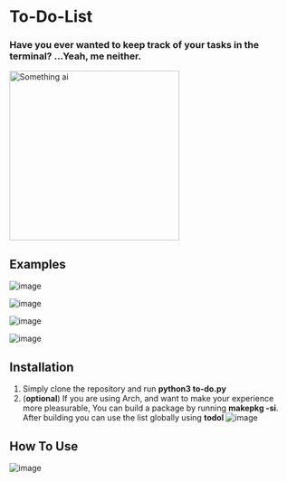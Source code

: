 # To-Do-List

### Have you ever wanted to keep track of your tasks in the terminal? ...Yeah, me neither.

<img src="https://github.com/user-attachments/assets/7e53124d-b362-4fad-af00-ad03633d0ef6" alt="Something ai" width=300px>

## Examples
![image](https://github.com/user-attachments/assets/1dbca0a6-ca57-4292-931d-89f486a69530)

![image](https://github.com/user-attachments/assets/01fb6072-f073-44ce-991e-4b545a8ca14d)

![image](https://github.com/user-attachments/assets/ea944eb9-1b08-41e7-a02e-cd64421724a8)

![image](https://github.com/user-attachments/assets/fdb7c8ee-8000-47b5-9e8a-f1d08badd5b9)

## Installation
1. Simply clone the repository and run __python3 to-do.py__
2. (__optional__) If you are using Arch, and want to make your experience more pleasurable, You can build a package by running __makepkg -si__.
   After building you can use the list globally using __todol__
   ![image](https://github.com/user-attachments/assets/00d86376-1582-4736-88ba-5b50d253de03)
   
## How To Use
![image](https://github.com/user-attachments/assets/c03bd830-9505-4384-9211-5acce36db9b9)

